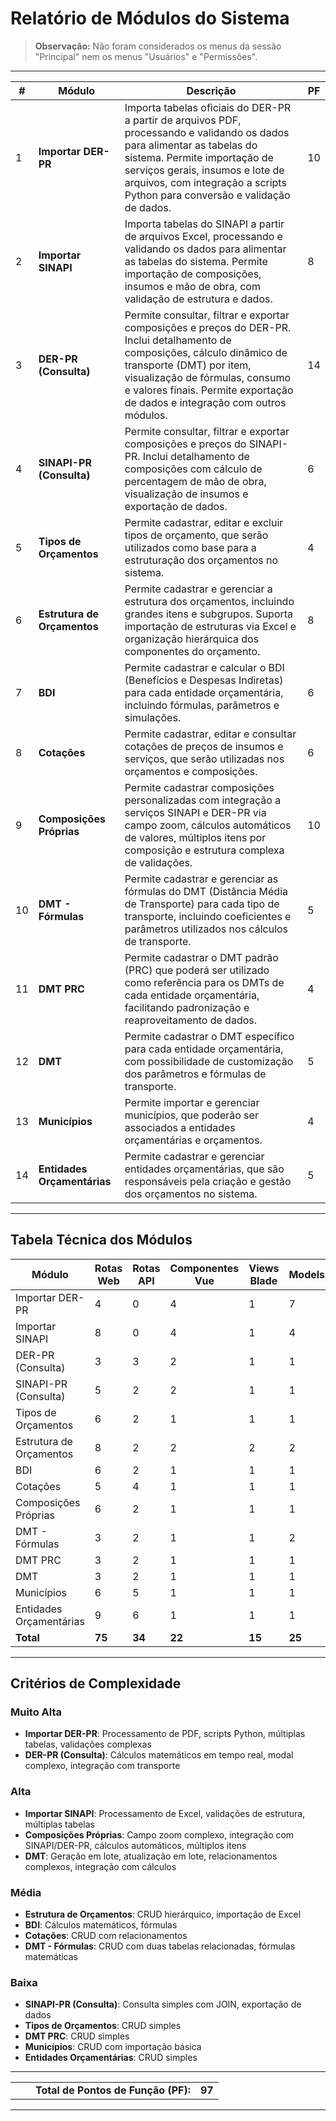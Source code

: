 # Relatório de Módulos do Sistema

> **Observação:** Não foram considerados os menus da sessão "Principal" nem os menus "Usuários" e "Permissões".

---

| **#** | **Módulo**                  | **Descrição**                                                                                                                                                                                                                                    | **PF** |
|-------|-----------------------------|--------------------------------------------------------------------------------------------------------------------------------------------------------------------------------------------------------------------------------------------------|-------|
| 1     | **Importar DER-PR**         | Importa tabelas oficiais do DER-PR a partir de arquivos PDF, processando e validando os dados para alimentar as tabelas do sistema. Permite importação de serviços gerais, insumos e lote de arquivos, com integração a scripts Python para conversão e validação de dados. | 10    |
| 2     | **Importar SINAPI**         | Importa tabelas do SINAPI a partir de arquivos Excel, processando e validando os dados para alimentar as tabelas do sistema. Permite importação de composições, insumos e mão de obra, com validação de estrutura e dados.                         | 8     |
| 3     | **DER-PR (Consulta)**       | Permite consultar, filtrar e exportar composições e preços do DER-PR. Inclui detalhamento de composições, cálculo dinâmico de transporte (DMT) por item, visualização de fórmulas, consumo e valores finais. Permite exportação de dados e integração com outros módulos. | 14    |
| 4     | **SINAPI-PR (Consulta)**    | Permite consultar, filtrar e exportar composições e preços do SINAPI-PR. Inclui detalhamento de composições com cálculo de percentagem de mão de obra, visualização de insumos e exportação de dados.                                                                       | 6     |
| 5     | **Tipos de Orçamentos**     | Permite cadastrar, editar e excluir tipos de orçamento, que serão utilizados como base para a estruturação dos orçamentos no sistema.                                                                                                            | 4     |
| 6     | **Estrutura de Orçamentos** | Permite cadastrar e gerenciar a estrutura dos orçamentos, incluindo grandes itens e subgrupos. Suporta importação de estruturas via Excel e organização hierárquica dos componentes do orçamento.                                                 | 8     |
| 7     | **BDI**                     | Permite cadastrar e calcular o BDI (Benefícios e Despesas Indiretas) para cada entidade orçamentária, incluindo fórmulas, parâmetros e simulações.                                                                                                | 6     |
| 8     | **Cotações**                | Permite cadastrar, editar e consultar cotações de preços de insumos e serviços, que serão utilizadas nos orçamentos e composições.                                                                         | 6     |
| 9     | **Composições Próprias**    | Permite cadastrar composições personalizadas com integração a serviços SINAPI e DER-PR via campo zoom, cálculos automáticos de valores, múltiplos itens por composição e estrutura complexa de validações.                                                                  | 10    |
| 10    | **DMT - Fórmulas**          | Permite cadastrar e gerenciar as fórmulas do DMT (Distância Média de Transporte) para cada tipo de transporte, incluindo coeficientes e parâmetros utilizados nos cálculos de transporte.                    | 5     |
| 11    | **DMT PRC**                 | Permite cadastrar o DMT padrão (PRC) que poderá ser utilizado como referência para os DMTs de cada entidade orçamentária, facilitando padronização e reaproveitamento de dados.                             | 4     |
| 12    | **DMT**                     | Permite cadastrar o DMT específico para cada entidade orçamentária, com possibilidade de customização dos parâmetros e fórmulas de transporte.                                                             | 5     |
| 13    | **Municípios**              | Permite importar e gerenciar municípios, que poderão ser associados a entidades orçamentárias e orçamentos.                                                                                               | 4     |
| 14    | **Entidades Orçamentárias** | Permite cadastrar e gerenciar entidades orçamentárias, que são responsáveis pela criação e gestão dos orçamentos no sistema.                                                                               | 5     |

---

## Tabela Técnica dos Módulos

| **Módulo**                | **Rotas Web** | **Rotas API** | **Componentes Vue** | **Views Blade** | **Models** | **Controllers** | **Tabelas** | **Migrations** | **Complexidade** |
|---------------------------|--------------|--------------|--------------------|----------------|------------|-----------------|-------------|----------------|------------------|
| Importar DER-PR           | 4            | 0            | 4                  | 1              | 7          | 1               | 7           | 7              | **Muito Alta**   |
| Importar SINAPI           | 8            | 0            | 4                  | 1              | 4          | 1               | 4           | 4              | **Alta**         |
| DER-PR (Consulta)         | 3            | 3            | 2                  | 1              | 1          | 1               | 1           | 1              | **Muito Alta**   |
| SINAPI-PR (Consulta)      | 5            | 2            | 2                  | 1              | 1          | 1               | 1           | 1              | **Baixa**        |
| Tipos de Orçamentos       | 6            | 2            | 1                  | 1              | 1          | 1               | 1           | 1              | **Baixa**        |
| Estrutura de Orçamentos   | 8            | 2            | 2                  | 2              | 2          | 2               | 2           | 2              | **Média**        |
| BDI                       | 6            | 2            | 1                  | 1              | 1          | 1               | 1           | 1              | **Média**        |
| Cotações                  | 5            | 4            | 1                  | 1              | 1          | 1               | 1           | 1              | **Média**        |
| Composições Próprias      | 6            | 2            | 1                  | 1              | 1          | 1               | 1           | 1              | **Alta**         |
| DMT - Fórmulas            | 3            | 2            | 1                  | 1              | 2          | 1               | 2           | 2              | **Média**        |
| DMT PRC                   | 3            | 2            | 1                  | 1              | 1          | 1               | 1           | 1              | **Baixa**        |
| DMT                       | 3            | 2            | 1                  | 1              | 1          | 1               | 1           | 1              | **Alta**         |
| Municípios                | 6            | 5            | 1                  | 1              | 1          | 1               | 1           | 1              | **Baixa**        |
| Entidades Orçamentárias   | 9            | 6            | 1                  | 1              | 1          | 1               | 1           | 1              | **Baixa**        |
| **Total**                 | **75**       | **34**       | **22**             | **15**         | **25**     | **15**          | **25**      | **25**         |                  |

---

## Critérios de Complexidade

### **Muito Alta**
- **Importar DER-PR**: Processamento de PDF, scripts Python, múltiplas tabelas, validações complexas
- **DER-PR (Consulta)**: Cálculos matemáticos em tempo real, modal complexo, integração com transporte

### **Alta**
- **Importar SINAPI**: Processamento de Excel, validações de estrutura, múltiplas tabelas
- **Composições Próprias**: Campo zoom complexo, integração com SINAPI/DER-PR, cálculos automáticos, múltiplos itens
- **DMT**: Geração em lote, atualização em lote, relacionamentos complexos, integração com cálculos

### **Média**
- **Estrutura de Orçamentos**: CRUD hierárquico, importação de Excel
- **BDI**: Cálculos matemáticos, fórmulas
- **Cotações**: CRUD com relacionamentos
- **DMT - Fórmulas**: CRUD com duas tabelas relacionadas, fórmulas matemáticas

### **Baixa**
- **SINAPI-PR (Consulta)**: Consulta simples com JOIN, exportação de dados
- **Tipos de Orçamentos**: CRUD simples
- **DMT PRC**: CRUD simples
- **Municípios**: CRUD com importação básica
- **Entidades Orçamentárias**: CRUD simples

---

|   |   |   |   |
|---|---|---|---|
|   |   | **Total de Pontos de Função (PF):** | **97** |

--- 